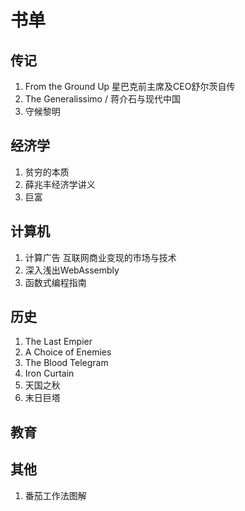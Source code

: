 # 书单

## 传记

1. From the Ground Up 星巴克前主席及CEO舒尔茨自传
2. The Generalissimo / 蒋介石与现代中国
3. 守候黎明

## 经济学

1. 贫穷的本质
2. 薛兆丰经济学讲义
3. 巨富

## 计算机

1. 计算广告 互联网商业变现的市场与技术
2. 深入浅出WebAssembly
3. 函数式编程指南

## 历史

1. The Last Empier
2. A Choice of Enemies
3. The Blood Telegram
4. Iron Curtain
5. 天国之秋
6. 末日巨塔

## 教育

## 其他

1. 番茄工作法图解
